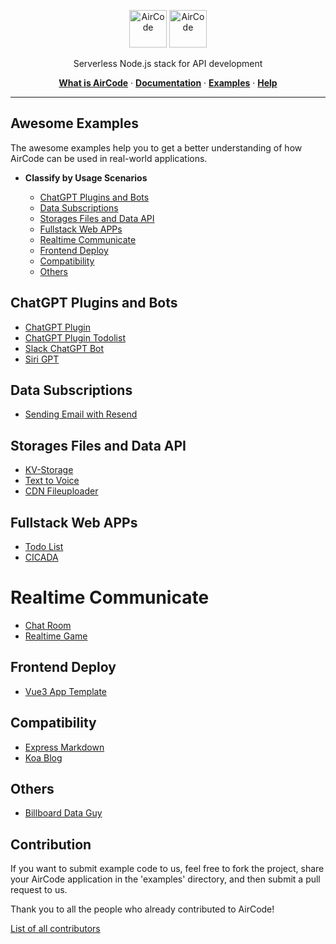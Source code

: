<p align="center">
  <img src="https://user-images.githubusercontent.com/1651946/226529633-6a40a134-c783-42d0-8626-ba8a6e51f96e.png#gh-light-mode-only" height="60" style="max-width: 100%" alt="AirCode" />
  <img src="https://user-images.githubusercontent.com/1651946/226529630-9c331df6-b8c2-4429-be02-2a198bfe5ed3.png#gh-dark-mode-only" height="60" style="max-width: 100%" alt="AirCode" />
</p>

<p align="center">Serverless Node.js stack for API development</p>

<p align="center">
  <a href="https://aircode.io"><strong>What is AirCode</strong></a> ·
  <a href="https://docs.aircode.io"><strong>Documentation</strong></a> ·
  <a href="./examples/"><strong>Examples</strong></a> ·
  <a href="https://docs.aircode.io/help"><strong>Help</strong></a>
</p>

---

## Awesome Examples

The awesome examples help you to get a better understanding of how AirCode can be used in real-world applications.

- **Classify by Usage Scenarios**
  
  - [ChatGPT Plugins and Bots](#chatgpt-plugins-and-bots)
  - [Data Subscriptions](#data-subscriptions)
  - [Storages Files and Data API](#storages-files-and-data-api)
  - [Fullstack Web APPs](#fullstack-web-apps)
  - [Realtime Communicate](#realtime-communicate)
  - [Frontend Deploy](#frontend-deploy)
  - [Compatibility](#compatibility)
  - [Others](#others)

## ChatGPT Plugins and Bots

- [ChatGPT Plugin](https://github.com/AirCodeLabs/aircode/tree/main/examples/chatgpt-plugin)
- [ChatGPT Plugin Todolist](https://github.com/AirCodeLabs/aircode/tree/main/examples/chatgpt-plugin-todolist)
- [Slack ChatGPT Bot](https://github.com/AirCodeLabs/aircode/tree/main/examples/slack-chatgpt-bot/)
- [Siri GPT](https://github.com/AirCodeLabs/aircode/tree/main/examples/siri-gpt/)

## Data Subscriptions

- [Sending Email with Resend](https://github.com/AirCodeLabs/aircode/tree/main/examples/resend)

## Storages Files and Data API

- [KV-Storage](https://github.com/AirCodeLabs/aircode/tree/main/examples/modular-kv-demo/)
- [Text to Voice](https://github.com/AirCodeLabs/aircode/tree/main/examples/text-to-voice/)
- [CDN Fileuploader](https://github.com/AirCodeLabs/aircode/tree/main/examples/cdn-fileuploader-with-bunny/)

## Fullstack Web APPs

- [Todo List](https://github.com/AirCodeLabs/aircode/tree/main/examples/web-app-todolist/)
- [CICADA](https://github.com/AirCodeLabs/aircode/tree/main/examples/cicada/)


# Realtime Communicate

- [Chat Room](https://github.com/AirCodeLabs/aircode/tree/main/examples/chat-room/)
- [Realtime Game](https://github.com/AirCodeLabs/aircode/tree/main/examples/realtime-game/)

## Frontend Deploy

- [Vue3 App Template](https://github.com/AirCodeLabs/aircode/tree/main/examples/vue-template/)

## Compatibility

- [Express Markdown](https://github.com/AirCodeLabs/aircode/tree/main/examples/express-markdown/)
- [Koa Blog](https://github.com/AirCodeLabs/aircode/tree/main/examples/koa-blog/)

## Others

- [Billboard Data Guy](https://github.com/AirCodeLabs/aircode/tree/main/billboard-dating-guy/)

## Contribution

If you want to submit example code to us, feel free to fork the project, share your AirCode application in the 'examples' directory, and then submit a pull request to us.

Thank you to all the people who already contributed to AirCode!

[List of all contributors](https://github.com/AirCodeLabs/aircode/graphs/contributors)
